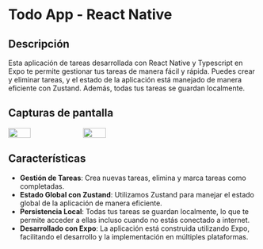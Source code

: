 # Todo App - React Native

## Descripción

Esta aplicación de tareas desarrollada con React Native y Typescript en Expo te permite gestionar tus tareas de manera fácil y rápida. Puedes crear y eliminar tareas, y el estado de la aplicación está manejado de manera eficiente con Zustand. Además, todas tus tareas se guardan localmente.

## Capturas de pantalla

<div style="display: flex; flex-direction: 'row';">
<img src="./screenshots/snapshot_1.png" width=30%>
<img src="./screenshots/snapshot_2.png" width=30%>
</div>

## Características

- **Gestión de Tareas**: Crea nuevas tareas, elimina y marca tareas como completadas.
- **Estado Global con Zustand**: Utilizamos Zustand para manejar el estado global de la aplicación de manera eficiente.
- **Persistencia Local**: Todas tus tareas se guardan localmente, lo que te permite acceder a ellas incluso cuando no estás conectado a internet.
- **Desarrollado con Expo**: La aplicación está construida utilizando Expo, facilitando el desarrollo y la implementación en múltiples plataformas.

